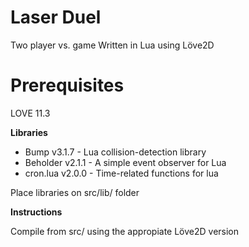 # Laser Duel

Two player vs. game
Written in Lua using Löve2D

# Prerequisites

LOVE 11.3

**Libraries**

- Bump v3.1.7 - Lua collision-detection library
- Beholder v2.1.1 - A simple event observer for Lua
- cron.lua v2.0.0 - Time-related functions for lua

Place libraries on src/lib/ folder

**Instructions**

Compile from src/ using the appropiate Löve2D version